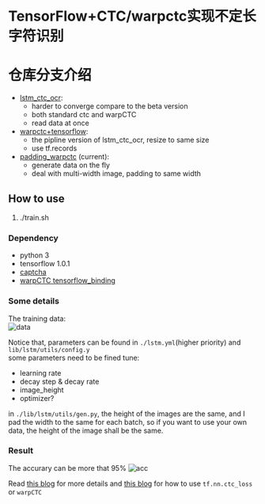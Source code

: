 TensorFlow+CTC/warpctc实现不定长字符识别
==============
# 仓库分支介绍
- [lstm_ctc_ocr](https://github.com/xiaofengShi/CTC_TF/tree/lstm_ctc_ocr):
    - harder to converge compare to the beta version
    - both standard ctc and warpCTC
    - read data at once
- [warpctc+tensorflow](https://github.com/xiaofengShi/CTC_TF/tree/warpctc+tensorflow):
    - the pipline version of lstm_ctc_ocr, resize to same size
    - use tf.records
- [padding_warpctc](https://github.com/xiaofengShi/CTC_TF/tree/padding_warpctc) (current):
    - generate data on the fly
    - deal with multi-width image, padding to same width

## How to use
1. ./train.sh


### Dependency
- python 3
- tensorflow 1.0.1  
- [captcha](https://pypi.python.org/pypi/captcha)
- [warpCTC tensorflow_binding](https://github.com/baidu-research/warp-ctc/tree/master/tensorflow_binding)

### Some details

The training data:  
![data](https://ooo.0o0.ooo/2017/04/13/58ef08ab6af03.png)  

Notice that,
parameters can be found in `./lstm.yml`(higher priority) and `lib/lstm/utils/config.y`  
some parameters need to be fined tune:
- learning rate
- decay step & decay rate
- image_height
- optimizer?

in `./lib/lstm/utils/gen.py`, the height of the images are the same, and I pad the width
to the same for each batch, so
if you want to use your own data, the height of the image shall be the same.

### Result
The accurary can be more that 95%
![acc](https://i.loli.net/2017/08/28/59a2ee75a2a0a.png)

Read [this blog](https://ilovin.github.io/2017-04-06/tensorflow-lstm-ctc-ocr/) for more details and [this blog](http://ilovin.github.io/2017-04-23/tensorflow-lstm-ctc-input-output/) for how to
use `tf.nn.ctc_loss` or `warpCTC`

